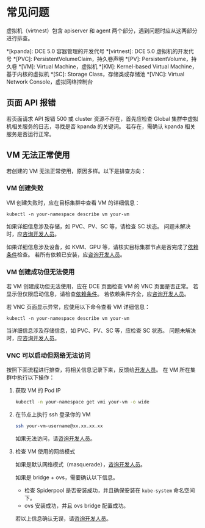 # 常见问题

虚拟机（virtnest）包含 apiserver 和 agent 两个部分，遇到问题时应从这两部分进行排查。

*[kpanda]: DCE 5.0 容器管理的开发代号
*[virtnest]: DCE 5.0 虚拟机的开发代号
*[PVC]: PersistentVolumeClaim，持久卷声明
*[PV]: PersistentVolume，持久卷
*[VM]: Virtual Machine，虚拟机
*[KM]: Kernel-based Virtual Machine，基于内核的虚拟机
*[SC]: Storage Class，存储类或存储池
*[VNC]: Virtual Network Console，虚拟网络控制台

## 页面 API 报错

若页面请求 API 报错 500 或 cluster 资源不存在，首先应检查 Global 集群中虚拟机相关服务的日志，寻找是否 kpanda 的关键词。
若存在，需确认 kpanda 相关服务是否运行正常。

## VM 无法正常使用

若创建的 VM 无法正常使用，原因多样。以下是排查方向：

### VM 创建失败

VM 创建失败时，应在目标集群中查看 VM 的详细信息：

```shell
kubectl -n your-namespace describe vm your-vm
```

如果详细信息涉及存储，如 PVC、PV、SC 等，请检查 SC 状态。
问题未解决时，应[咨询开发人员](../../install/index.md#_4)。

如果详细信息涉及设备，如 KVM、GPU 等，请核实目标集群节点是否完成了[依赖条件](../install/install-dependency.md)检查。
若所有依赖已安装，应[咨询开发人员](../../install/index.md#_4)。

### VM 创建成功但无法使用

若 VM 创建成功但无法使用，应在 DCE 页面检查 VM 的 VNC 页面是否正常。
若显示但仅限启动信息，请检查[依赖条件](../install/install-dependency.md)。
若依赖条件齐全，应[咨询开发人员](../../install/index.md#_4)。

若 VNC 页面显示异常，应使用以下命令查看 VM 详细信息：

```shell
kubectl -n your-namespace describe vm your-vm
```

当详细信息涉及存储信息，如 PVC、PV、SC 等，应检查 SC 状态。
问题未解决时，应[咨询开发人员](../../install/index.md#_4)。

### VNC 可以启动但网络无法访问

按照下面流程进行排查，将相关信息记录下来，反馈给[开发人员](../../install/index.md#_4)。
在 VM 所在集群中执行以下操作：

1. 获取 VM 的 Pod IP

    ```bash
    kubectl -n your-namespace get vmi your-vm -o wide
    ```

2. 在节点上执行 ssh 登录你的 VM

    ```bash
    ssh your-vm-username@xx.xx.xx.xx
    ```

    如果无法访问，请[咨询开发人员](../../install/index.md#_4)。

3. 检查 VM 使用的网络模式

    如果是默认网络模式（masquerade），[咨询开发人员](../../install/index.md#_4)。

    如果是 bridge + ovs，需要确认以下信息。

    - 检查 Spiderpool 是否安装成功，并且确保安装在 `kube-system` 命名空间下。
    - ovs 安装成功，并且 ovs bridge 配置成功。

    若以上信息确认无误，请[咨询开发人员](../../install/index.md#_4)。
